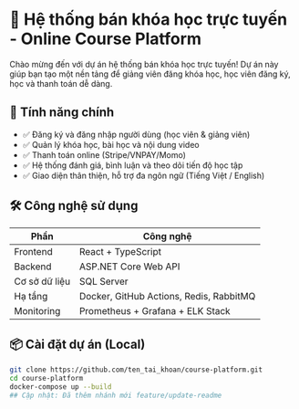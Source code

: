 # 🧠 Hệ thống bán khóa học trực tuyến - Online Course Platform

Chào mừng đến với dự án hệ thống bán khóa học trực tuyến! Dự án này giúp bạn tạo một nền tảng để giảng viên đăng khóa học, học viên đăng ký, học và thanh toán dễ dàng.

## 🚀 Tính năng chính

- ✅ Đăng ký và đăng nhập người dùng (học viên & giảng viên)
- ✅ Quản lý khóa học, bài học và nội dung video
- ✅ Thanh toán online (Stripe/VNPAY/Momo)
- ✅ Hệ thống đánh giá, bình luận và theo dõi tiến độ học tập
- ✅ Giao diện thân thiện, hỗ trợ đa ngôn ngữ (Tiếng Việt / English)

## 🛠️ Công nghệ sử dụng

| Phần | Công nghệ |
|------|-----------|
| Frontend | React + TypeScript |
| Backend | ASP.NET Core Web API |
| Cơ sở dữ liệu | SQL Server |
| Hạ tầng | Docker, GitHub Actions, Redis, RabbitMQ |
| Monitoring | Prometheus + Grafana + ELK Stack |

## 📦 Cài đặt dự án (Local)

```bash
git clone https://github.com/ten_tai_khoan/course-platform.git
cd course-platform
docker-compose up --build
## Cập nhật: Đã thêm nhánh mới feature/update-readme

